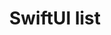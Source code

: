 ---
title: SwiftUI list
permalink: /categories/SwiftUI/
layout: category
author_profile: true
taxonomy: SwiftUI
---